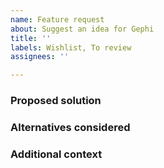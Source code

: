 ```yaml
---
name: Feature request
about: Suggest an idea for Gephi
title: ''
labels: Wishlist, To review
assignees: ''

---
```


<!-- Please provide a clear and concise description of your problem or unsatisfied needs. Ex. I'm always frustrated when [...] or, It would be easier if Gephi did [...]. This comment can be deleted, if desired, but it will be hidden in your final submission. Please make sure that your new text is outside the enclosing angle brackets. -->

### Proposed solution
<!-- If you have a proposal for how this need could be met, please provide a clear and concise description of what you want to happen. -->

### Alternatives considered
<!-- If there are alternative solutions that you have considered or think should be considered, please list them here -->

### Additional context
<!-- Add any other context or screenshots about the feature request here. -->